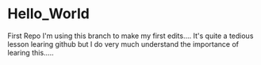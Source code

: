 # Hello_World

First Repo
I'm using this branch to make my first edits.... It's quite a tedious lesson learing github but I do very much understand the importance of learing this.....
